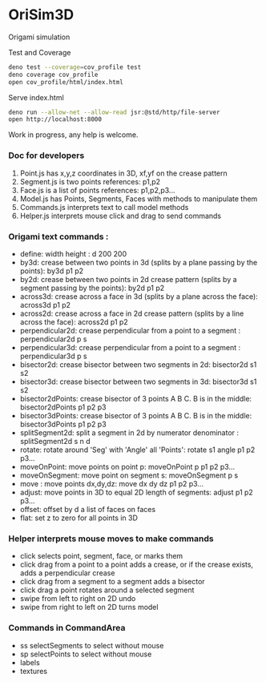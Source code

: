 # OriSim3D
Origami simulation

Test and Coverage
```bash
deno test --coverage=cov_profile test
deno coverage cov_profile
open cov_profile/html/index.html
```

Serve index.html
```bash
deno run --allow-net --allow-read jsr:@std/http/file-server
open http://localhost:8000
```


Work in progress, any help is welcome.

### Doc for developers

1. Point.js has x,y,z coordinates in 3D, xf,yf on the crease pattern
2. Segment.js is two points references: p1,p2
3. Face.js is a list of points references: p1,p2,p3...
4. Model.js has Points, Segments, Faces with methods to manipulate them
5. Commands.js interprets text to call model methods
6. Helper.js interprets mouse click and drag to send commands

### Origami text commands :
- define: width height : d 200 200
- by3d: crease between two points in 3d (splits by a plane passing by the points): by3d p1 p2
- by2d: crease between two points in 2d crease pattern (splits by a segment passing by the points): by2d p1 p2
- across3d: crease across a face in 3d (splits by a plane across the face): across3d p1 p2
- across2d: crease across a face in 2d crease pattern (splits by a line across the face): across2d p1 p2
- perpendicular2d: crease perpendicular from a point to a segment : perpendicular2d p s
- perpendicular3d: crease perpendicular from a point to a segment : perpendicular3d p s
- bisector2d: crease bisector between two segments in 2d: bisector2d s1 s2
- bisector3d: crease bisector between two segments in 3d: bisector3d s1 s2
- bisector2dPoints: crease bisector of 3 points A B C. B is in the middle: bisector2dPoints p1 p2 p3
- bisector3dPoints: crease bisector of 3 points A B C. B is in the middle: bisector3dPoints p1 p2 p3
- splitSegment2d: split a segment in 2d by numerator denominator : splitSegment2d s n d
- rotate: rotate around 'Seg' with 'Angle' all 'Points': rotate s1 angle p1 p2 p3...
- moveOnPoint: move points on point p: moveOnPoint p p1 p2 p3...
- moveOnSegment: move point on segment s: moveOnSegment p s
- move : move points dx,dy,dz: move dx dy dz p1 p2 p3...
- adjust: move points in 3D to equal 2D length of segments: adjust p1 p2 p3...
- offset: offset by d a list of faces on faces
- flat: set z to zero for all points in 3D

### Helper interprets mouse moves to make commands
- click selects point, segment, face, or marks them
- click drag from a point to a point adds a crease, or if the crease exists, adds a perpendicular crease
- click drag from a segment to a segment adds a bisector
- click drag a point rotates around a selected segment
- swipe from left to right on 2D undo
- swipe from right to left on 2D turns model

### Commands in CommandArea 
- ss selectSegments to select without mouse
- sp selectPoints to select without mouse
- labels
- textures

